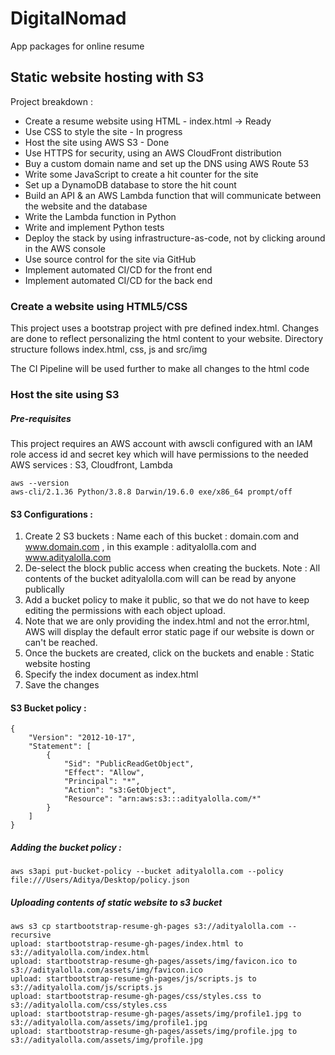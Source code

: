 # DigitalNomad
App packages for online resume 

## Static website hosting with S3 

Project breakdown : 

* Create a resume website using HTML - index.html -> Ready
* Use CSS to style the site - In progress
* Host the site using AWS S3 - Done
* Use HTTPS for security, using an AWS CloudFront distribution
* Buy a custom domain name and set up the DNS using AWS Route 53
* Write some JavaScript to create a hit counter for the site
* Set up a DynamoDB database to store the hit count
* Build an API & an AWS Lambda function that will communicate between the website and the database
* Write the Lambda function in Python
* Write and implement Python tests
* Deploy the stack by using infrastructure-as-code, not by clicking around in the AWS console
* Use source control for the site via GitHub
* Implement automated CI/CD for the front end
* Implement automated CI/CD for the back end

### Create a website using HTML5/CSS 

This project uses a bootstrap project with pre defined index.html. Changes are done to reflect personalizing the html content to your website. 
Directory structure follows index.html, css, js and src/img

The CI Pipeline will be used further to make all changes to the html code 

### Host the site using S3 

##### Pre-requisites 

This project requires an AWS account with awscli configured with an IAM role access id and secret key which will have permissions to the needed AWS services : 
S3, Cloudfront, Lambda 

```
aws --version
aws-cli/2.1.36 Python/3.8.8 Darwin/19.6.0 exe/x86_64 prompt/off
```
#### S3 Configurations : 

1. Create 2 S3 buckets : Name each of this bucket : domain.com and www.domain.com , in this example : adityalolla.com and www.adityalolla.com 
2. De-select the block public access when creating the buckets. Note : All contents of the bucket adityalolla.com will can be read by anyone publically 
3. Add a bucket policy to make it public, so that we do not have to keep editing the permissions with each object upload. 
4. Note that we are only providing the index.html and not the error.html, AWS will display the default error static page if our website is down or can't be reached.
5. Once the buckets are created, click on the buckets and enable : Static website hosting 
6. Specify the index document as index.html 
7. Save the changes  

#### S3 Bucket policy :

```
{
    "Version": "2012-10-17",
    "Statement": [
        {
            "Sid": "PublicReadGetObject",
            "Effect": "Allow",
            "Principal": "*",
            "Action": "s3:GetObject",
            "Resource": "arn:aws:s3:::adityalolla.com/*"
        }
    ]
}
```

##### Adding the bucket policy : 

```
aws s3api put-bucket-policy --bucket adityalolla.com --policy file:///Users/Aditya/Desktop/policy.json 
```

##### Uploading contents of static website to s3 bucket 

```
aws s3 cp startbootstrap-resume-gh-pages s3://adityalolla.com --recursive
upload: startbootstrap-resume-gh-pages/index.html to s3://adityalolla.com/index.html
upload: startbootstrap-resume-gh-pages/assets/img/favicon.ico to s3://adityalolla.com/assets/img/favicon.ico
upload: startbootstrap-resume-gh-pages/js/scripts.js to s3://adityalolla.com/js/scripts.js
upload: startbootstrap-resume-gh-pages/css/styles.css to s3://adityalolla.com/css/styles.css
upload: startbootstrap-resume-gh-pages/assets/img/profile1.jpg to s3://adityalolla.com/assets/img/profile1.jpg
upload: startbootstrap-resume-gh-pages/assets/img/profile.jpg to s3://adityalolla.com/assets/img/profile.jpg
```


